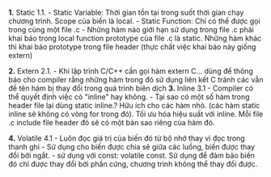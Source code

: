 **1.** Static
	1.1.
	- Static Variable: Thời gian tồn tại trong suốt thời gian chạy chương trình. Scope của biến là local.
        - Static Function: Chỉ có thể được gọi trong cùng một file .c
	- Những hàm nào giới hạn sử dụng trong file .c phải khai báo trong local function prototype của file .c là static.
          Những hàm khác thì khai báo prototype trong file header (thực chất việc khai báo này giống extern)

**2.** Extern
	2.1.
	- Khi lập trình C/C++ cần gọi hàm extern C... dùng để thông báo cho compiler rằng những hàm trong đó sử dụng liên
	  kết C tránh các vẫn đề tên hàm bị thay đổi trong quá trình biên dịch
**3.** Inline
	3.1
	- Compiler có thể quyết định việc có "inline" hay không.
	- Tại sao có một số hàm trong header file lại dùng static inline.?
	  Hữu ích cho các hàm nhỏ. (các hàm static inline sẽ không có vòng for trong đó).
	  Tối ưu hóa hiệu suất với inline.
	  Mỗi file .c include file header đó sẽ có một bản sao riêng của hàm đó.

**4.** Volatile
	4.1
	- Luôn đọc giá trị của biến đó từ bộ nhớ thay vì đọc trong thanh ghi
	- Sử dụng cho biến được chia sẻ giữa các luồng, biến được thay đổi bởi ngắt.
	- sử dụng với const: volatile const. Sử dụng để đảm bảo biến đó chỉ được thay đổi bởi phần cứng,
	  chương trình không thể thay đổi được.